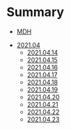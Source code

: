 # Summary

* [MDH](./index.md)

<!-- * [Awesome](./awesome/toc.md) -->

<!-- * [2021年](./2021.md) -->
* [2021.04](2021/04/toc.md)
  * [2021.04.14](./2021/04/14.md)
  * [2021.04.15](./2021/04/15.md)
  * [2021.04.16](./2021/04/16.md)
  * [2021.04.17](./2021/04/17.md)
  * [2021.04.18](./2021/04/18.md)
  * [2021.04.19](./2021/04/19.md)
  * [2021.04.20](./2021/04/20.md)
  * [2021.04.21](./2021/04/21.md)
  * [2021.04.22](./2021/04/22.md)
  * [2021.04.23](./2021/04/23.md)
